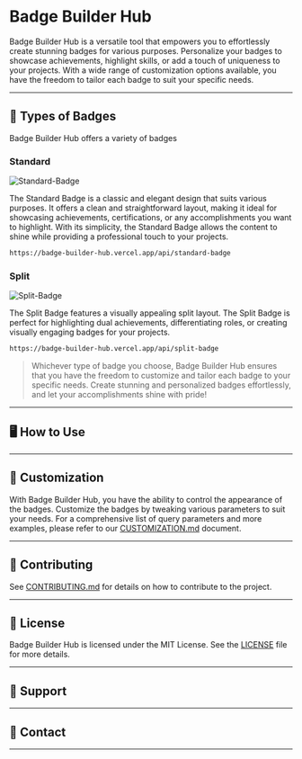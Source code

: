 # Badge Builder Hub
Badge Builder Hub is a versatile tool that empowers you to effortlessly create stunning badges for various purposes. Personalize your badges to showcase achievements, highlight skills, or add a touch of uniqueness to your projects. With a wide range of customization options available, you have the freedom to tailor each badge to suit your specific needs.

---

## 🏅 Types of Badges

Badge Builder Hub offers a variety of badges

### Standard

![Standard-Badge](https://badge-builder-hub.vercel.app/api/standard-badge)

The Standard Badge is a classic and elegant design that suits various purposes. It offers a clean and straightforward layout, making it ideal for showcasing achievements, certifications, or any accomplishments you want to highlight. With its simplicity, the Standard Badge allows the content to shine while providing a professional touch to your projects.

```md
https://badge-builder-hub.vercel.app/api/standard-badge
```

### Split

![Split-Badge](https://badge-builder-hub.vercel.app/api/split-badge)

The Split Badge features a visually appealing split layout. The Split Badge is perfect for highlighting dual achievements, differentiating roles, or creating visually engaging badges for your projects.

```md
https://badge-builder-hub.vercel.app/api/split-badge
```

> Whichever type of badge you choose, Badge Builder Hub ensures that you have the freedom to customize and tailor each badge to your specific needs. Create stunning and personalized badges effortlessly, and let your accomplishments shine with pride!

---

## 🖥️ How to Use

---

## 🎨 Customization

With Badge Builder Hub, you have the ability to control the appearance of the badges. Customize the badges by tweaking various parameters to suit your needs. For a comprehensive list of query parameters and more examples, please refer to our [CUSTOMIZATION.md](https://github.com/robert-warneke/badge-builder-hub/blob/main/docs/CUSTOMIZATION.md) document.

---

## 🤝 Contributing

See [CONTRIBUTING.md](https://github.com/robert-warneke/badge-builder-hub/blob/main/CONTRIBUTING.md) for details on how to contribute to the project. 

---

## 📜 License

Badge Builder Hub is licensed under the MIT License. See the [LICENSE](https://github.com/robert-warneke/badge-builder-hub/blob/main/LICENSE) file for more details.

---

## 🚀 Support

---

## 💬 Contact

---